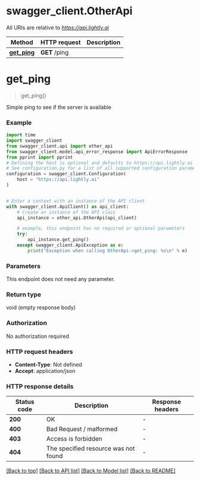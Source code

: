 # swagger_client.OtherApi

All URIs are relative to *https://api.lightly.ai*

Method | HTTP request | Description
------------- | ------------- | -------------
[**get_ping**](OtherApi.md#get_ping) | **GET** /ping | 


# **get_ping**
> get_ping()



Simple ping to see if the server is available

### Example


```python
import time
import swagger_client
from swagger_client.api import other_api
from swagger_client.model.api_error_response import ApiErrorResponse
from pprint import pprint
# Defining the host is optional and defaults to https://api.lightly.ai
# See configuration.py for a list of all supported configuration parameters.
configuration = swagger_client.Configuration(
    host = "https://api.lightly.ai"
)


# Enter a context with an instance of the API client
with swagger_client.ApiClient() as api_client:
    # Create an instance of the API class
    api_instance = other_api.OtherApi(api_client)

    # example, this endpoint has no required or optional parameters
    try:
        api_instance.get_ping()
    except swagger_client.ApiException as e:
        print("Exception when calling OtherApi->get_ping: %s\n" % e)
```


### Parameters
This endpoint does not need any parameter.

### Return type

void (empty response body)

### Authorization

No authorization required

### HTTP request headers

 - **Content-Type**: Not defined
 - **Accept**: application/json


### HTTP response details

| Status code | Description | Response headers |
|-------------|-------------|------------------|
**200** | OK |  -  |
**400** | Bad Request / malformed |  -  |
**403** | Access is forbidden |  -  |
**404** | The specified resource was not found |  -  |

[[Back to top]](#) [[Back to API list]](../README.md#documentation-for-api-endpoints) [[Back to Model list]](../README.md#documentation-for-models) [[Back to README]](../README.md)

